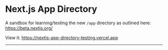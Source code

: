 # Next.js App Directory

A sandbox for learning/testing the new `/app` directory as outlined here: <https://beta.nextjs.org/>

View it: <https://nextjs-app-directory-testing.vercel.app>

---
